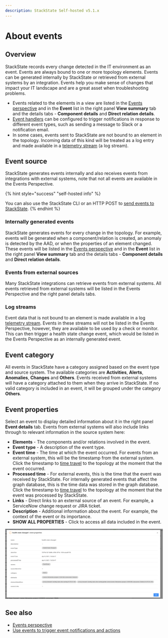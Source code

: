 ```yaml
---
description: StackState Self-hosted v5.1.x 
---
```


# About events

## Overview

StackState records every change detected in the IT environment as an event. Events are always bound to one or more topology elements. Events can be generated internally by StackState or retrieved from external systems by an integration. Events help you make sense of changes that impact your IT landscape and are a great asset when troubleshooting problems. 

* Events related to the elements in a view are listed in the [Events perspective](/use/stackstate-ui/perspectives/events_perspective.md) and in the **Event** list in the right panel **View summary** tab and the details tabs - **Component details** and **Direct relation details**.
* [Event handlers](/use/events/event-notifications.md) can be configured to trigger notifications in response to different event types, such as sending a message to Slack or a notification email.
* In some cases, events sent to StackState are not bound to an element in the topology. Incoming data of this kind will be treated as a log entry and made available in a [telemetry stream](/use/metrics/telemetry_streams.md) (a log stream). 

## Event source

StackState generates events internally and also receives events from integrations with external systems, note that not all events are available in the Events Perspective.

{% hint style="success" "self-hosted info" %}

You can also use the StackState CLI or an HTTP POST to [send events to StackState](/configure/telemetry/send_telemetry.md#events).
{% endhint %}

### Internally generated events

StackState generates events for every change in the topology. For example, events will be generated when a component/relation is created, an anomaly is detected by the AAD, or when the properties of an element changed. These events will be listed in the [Events perspective](/use/stackstate-ui/perspectives/events_perspective.md) and in the **Event** list in the right panel **View summary** tab and the details tabs - **Component details** and **Direct relation details**.

### Events from external sources

Many StackState integrations can retrieve events from external systems. All events retrieved from external systems will be listed in the Events Perspective and the right panel details tabs.

### Log streams

Event data that is not bound to an element is made available in a log [telemetry stream](/use/metrics/telemetry_streams.md#log-streams). Events in these streams will not be listed in the Events Perspective, however, they are available to be used by a check or monitor. This can then trigger a health state change event, which would be listed in the Events Perspective as an internally generated event.

## Event category

All events in StackState have a category assigned based on the event type and source system. The available categories are **Activities**, **Alerts**, **Anomalies**, **Changes** and **Others**. Events received from external systems will have a category attached to them when they arrive in StackState. If no valid category is included in an event, it will be grouped under the category **Others**.

## Event properties

Select an event to display detailed information about it in the right panel **Event details** tab. Events from external systems will also include links through to relevant information in the source system here:

* **Elements** - The components and/or relations involved in the event.
* **Event type** - A description of the event type.
* **Event time** - The time at which the event occurred. For events from an external system, this will be the timestamp from the external system. Click the timestamp to [time travel](/use/stackstate-ui/perspectives/events_perspective.md#time-travel) to the topology at the moment that the event occurred.
* **Processed time** - For external events, this is the time that the event was received by StackState. For internally generated events that affect the graph database, this is the time data was stored in the graph database. Click the timestamp to [time travel](/use/stackstate-ui/perspectives/events_perspective.md#time-travel) to the topology at the moment that the event was processed by StackState.
* **Links** - Direct links to an external source of an event. For example, a ServiceNow change request or JIRA ticket.
* **Description** - Additional information about the event. For example, the context of the event or its importance.
* **SHOW ALL PROPERTIES** - Click to access all data included in the event.

![Properties of an event](/.gitbook/assets/v51_event-properties.png)

## See also

* [Events perspective](/use/stackstate-ui/perspectives/events_perspective.md)
* [Use events to trigger event notifications and actions](/use/events/manage-event-handlers.md)